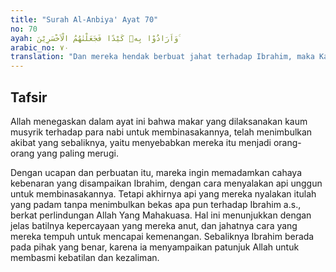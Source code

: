 ```yaml
---
title: "Surah Al-Anbiya' Ayat 70"
no: 70
ayah: وَاَرَادُوْا بِهٖ كَيْدًا فَجَعَلْنٰهُمُ الْاَخْسَرِيْنَ ۚ
arabic_no: ٧٠
translation: "Dan mereka hendak berbuat jahat terhadap Ibrahim, maka Kami menjadikan mereka itu orang-orang yang paling rugi."
---
```


## Tafsir

Allah menegaskan dalam ayat ini bahwa makar yang dilaksanakan kaum musyrik terhadap para nabi untuk membinasakannya, telah menimbulkan akibat yang sebaliknya, yaitu menyebabkan mereka itu menjadi orang-orang yang paling merugi.

Dengan ucapan dan perbuatan itu, mareka ingin memadamkan cahaya kebenaran yang disampaikan Ibrahim, dengan cara menyalakan api unggun untuk membinasakannya. Tetapi akhirnya api yang mereka nyalakan itulah yang padam tanpa menimbulkan bekas apa pun terhadap Ibrahim a.s., berkat perlindungan Allah Yang Mahakuasa. Hal ini menunjukkan dengan jelas batilnya kepercayaan yang mereka anut, dan jahatnya cara yang mereka tempuh untuk mencapai kemenangan. Sebaliknya Ibrahim berada pada pihak yang benar, karena ia menyampaikan patunjuk Allah untuk membasmi kebatilan dan kezaliman.